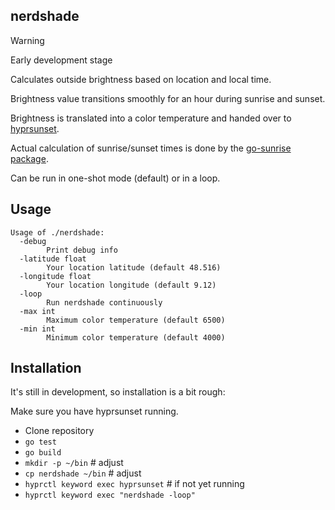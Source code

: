 ## nerdshade

> [!WARNING]
> Early development stage

Calculates outside brightness based on location and local time.

Brightness value transitions smoothly for an hour during sunrise and sunset.

Brightness is translated into a color temperature and handed over to [hyprsunset](https://github.com/hyprwm/hyprsunset).

Actual calculation of sunrise/sunset times is done by the [go-sunrise package](https://github.com/nathan-osman/go-sunrise).

Can be run in one-shot mode (default) or in a loop.

## Usage

```
Usage of ./nerdshade:
  -debug
        Print debug info
  -latitude float
        Your location latitude (default 48.516)
  -longitude float
        Your location longitude (default 9.12)
  -loop
        Run nerdshade continuously
  -max int
        Maximum color temperature (default 6500)
  -min int
        Minimum color temperature (default 4000)
```

## Installation

It's still in development, so installation is a bit rough:

Make sure you have hyprsunset running.

- Clone repository
- `go test`
- `go build`
- `mkdir -p ~/bin`        # adjust
- `cp nerdshade ~/bin`    # adjust
- `hyprctl keyword exec hyprsunset`    # if not yet running
- `hyprctl keyword exec "nerdshade -loop"`
